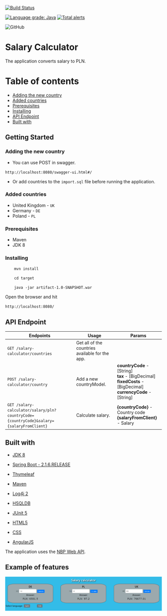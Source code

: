[![Build Status](https://travis-ci.org/Mikbac/Salary-Calculator.svg?branch=master)](https://travis-ci.org/Mikbac/Salary-Calculator)

[![Language grade: Java](https://img.shields.io/lgtm/grade/java/g/Mikbac/Salary-Calculator.svg?logo=lgtm&logoWidth=18)](https://lgtm.com/projects/g/Mikbac/Salary-Calculator/context:java) [![Total alerts](https://img.shields.io/lgtm/alerts/g/Mikbac/Salary-Calculator.svg?logo=lgtm&logoWidth=18)](https://lgtm.com/projects/g/Mikbac/Salary-Calculator/alerts/)

![GitHub](https://img.shields.io/github/license/Mikbac/Salary-Calculator)

# Salary Calculator

The application converts salary to PLN.

# Table of contents
* [Adding the new country](#adding-the-new-country)
* [Added countries](#added-countries)
* [Prerequisites](#prerequisites)
* [Installing](#installing)
* [API Endpoint](#api-endpoint)
* [Built with](#built-with)

## Getting Started

### Adding the new country

* You can use POST in swagger.

```
http://localhost:8080/swagger-ui.html#/
```

* Or add countries to the `import.sql` file before running the application.

### Added countries

* United Kingdom - ```UK```
* Germany - ```DE```
* Poland - ```PL```


### Prerequisites

* Maven
* JDK 8


### Installing
```
    mvn install
```
```
    cd target
```
```    
    java -jar artifact-1.0-SNAPSHOT.war
```

Open the browser and hit 
```
http://localhost:8080/
```

## API Endpoint
|Endpoints|Usage|Params|
|---|---|---|
|```GET /salary-calculator/countries```|Get all of the countries available for the app.||
|```POST /salary-calculator/country```|Add a new countryModel.|**countryCode** - [String] <br>**tax** - [BigDecimal] <br>**fixedCosts** - [BigDecimal] <br>**currencyCode** - [String]|
|```GET /salary-calculator/salary/pln?countryCode={countryCode}&salary={salaryFromClient}```|Calculate salary.|**{countryCode}** - Country code <br>**{salaryFromClient}** - Salary|


## Built with

* [JDK 8](https://www.oracle.com/technetwork/java/index.html)

* [Spring Boot - 2.1.6.RELEASE](https://spring.io/projects/spring-boot) 

* [Thymeleaf](https://www.thymeleaf.org/) 

* [Maven](https://maven.apache.org/)

* [Log4j 2](https://logging.apache.org/log4j/2.x/)

* [HSQLDB](http://hsqldb.org/)

* [JUnit 5](https://junit.org/junit5/)

* [HTML5]()

* [CSS]()

* [AngularJS](https://angularjs.org/) 

The application uses the [NBP Web API](http://api.nbp.pl/). 

## Example of features

![ex1](img/ex1.png)
